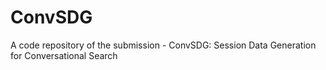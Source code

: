 # ConvSDG
A code repository of the submission - ConvSDG: Session Data Generation for Conversational Search
